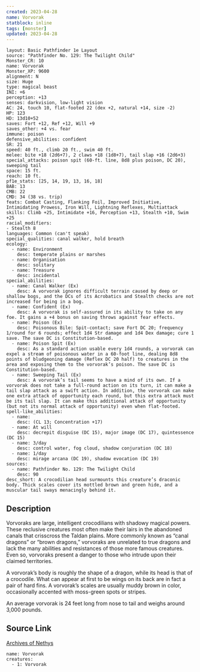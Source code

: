 ```yaml
---
created: 2023-04-28
name: Vorvorak
statblock: inline
tags: [monster]
updated: 2023-04-28
---
```

```statblock
layout: Basic Pathfinder 1e Layout
source: "Pathfinder No. 129: The Twilight Child"
Monster_CR: 10
name: Vorvorak
Monster_XP: 9600
alignment: N
size: Huge
type: magical beast
INI: +6
perception: +13
senses: darkvision, low-light vision
AC: 24, touch 10, flat-footed 22 (dex +2, natural +14, size -2)
HP: 123
HD: 13d10+52
saves: Fort +12, Ref +12, Will +9
saves_other: +4 vs. fear
immune: poison
defensive_abilities: confident
SR: 21
speed: 40 ft., climb 20 ft., swim 40 ft.
melee: bite +18 (2d6+7), 2 claws +18 (1d8+7), tail slap +16 (2d6+3)
special_attacks: poison spit (60-ft. line, 8d8 plus poison, DC 20), sweeping tail
space: 15 ft.
reach: 10 ft.
pf1e_stats: [25, 14, 19, 13, 16, 18]
BAB: 13
CMB: 22
CMD: 34 (38 vs. trip)
feats: Combat Casting, Flanking Foil, Improved Initiative, Intimidating Prowess, Iron Will, Lightning Reflexes, Multiattack
skills: Climb +25, Intimidate +16, Perception +13, Stealth +10, Swim +25
racial_modifiers:
- Stealth 8
languages: Common (can't speak)
special_qualities: canal walker, hold breath
ecology:
  - name: Environment
    desc: temperate plains or marshes
  - name: Organisation
    desc: solitary
  - name: Treasure
    desc: incidental
special_abilities:
  - name: Canal Walker (Ex)
    desc: A vorvorak ignores difficult terrain caused by deep or shallow bogs, and the DCs of its Acrobatics and Stealth checks are not increased for being in a bog.
  - name: Confident (Ex)
    desc: A vorvorak is self-assured in its ability to take on any foe. It gains a +4 bonus on saving throws against fear effects.
  - name: Poison (Ex)
    desc: Poisonous Bile: Spit-contact; save Fort DC 20; frequency 1/round for 6 rounds; effect 1d4 Str damage and 1d4 Dex damage; cure 1 save. The save DC is Constitution-based.
  - name: Poison Spit (Ex)
    desc: As a standard action usable every 1d4 rounds, a vorvorak can expel a stream of poisonous water in a 60-foot line, dealing 8d8 points of bludgeoning damage (Reflex DC 20 half) to creatures in the area and exposing them to the vorvorak’s poison. The save DC is Constitution-based.
  - name: Sweeping Tail (Ex)
    desc: A vorvorak’s tail seems to have a mind of its own. If a vorvorak does not take a full-round action on its turn, it can make a tail slap attack as a swift action. In addition, the vorvorak can make one extra attack of opportunity each round, but this extra attack must be its tail slap. It can make this additional attack of opportunity (but not its normal attack of opportunity) even when flat-footed.
spell-like_abilities:
  - name:
    desc: (CL 13; Concentration +17)
  - name: At will
    desc: decrepit disguise (DC 15), major image (DC 17), quintessence (DC 15)
  - name: 3/day
    desc: control water, fog cloud, shadow conjuration (DC 18)
  - name: 1/day
    desc: mirage arcana (DC 19), shadow evocation (DC 19)
sources:
  - name: Pathfinder No. 129: The Twilight Child
    desc: 90
desc_short: A crocodilian head surmounts this creature’s draconic body. Thick scales cover its mottled brown and green hide, and a muscular tail sways menacingly behind it.
```
## Description
Vorvoraks are large, intelligent crocodilians with shadowy magical powers. These reclusive creatures most often make their lairs in the abandoned canals that crisscross the Taldan plains. More commonly known as “canal dragons” or “brown dragons,” vorvoraks are unrelated to true dragons and lack the many abilities and resistances of those more famous creatures. Even so, vorvoraks present a danger to those who intrude upon their claimed territories.

 A vorvorak’s body is roughly the shape of a dragon, while its head is that of a crocodile. What can appear at first to be wings on its back are in fact a pair of hard fins. A vorvorak’s scales are usually muddy brown in color, occasionally accented with moss-green spots or stripes.

 An average vorvorak is 24 feet long from nose to tail and weighs around 3,000 pounds.
## Source Link
[Archives of Nethys](https://aonprd.com/MonsterDisplay.aspx?ItemName=Vorvorak)
```encounter-table
name: Vorvorak
creatures:
  - 1: Vorvorak
```
